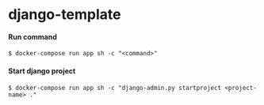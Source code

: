 # django-template


#### Run command
`
$ docker-compose run app sh -c "<command>"
`

#### Start django project
`
$ docker-compose run app sh -c "django-admin.py startproject <project-name> ."
`

